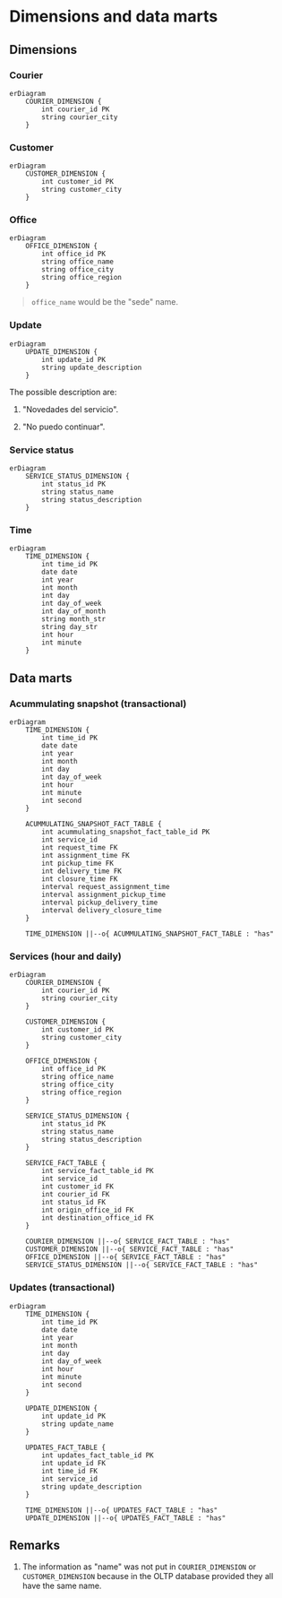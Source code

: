 # Dimensions and data marts

## Dimensions

### Courier

```MERMAID
erDiagram
    COURIER_DIMENSION {
        int courier_id PK
        string courier_city
    }
```

### Customer

```MERMAID
erDiagram
    CUSTOMER_DIMENSION {
        int customer_id PK
        string customer_city
    }
```

### Office

```MERMAID
erDiagram
    OFFICE_DIMENSION {
        int office_id PK
        string office_name
        string office_city
        string office_region
    }
```

> `office_name` would be the "sede" name.

### Update

```MERMAID
erDiagram
    UPDATE_DIMENSION {
        int update_id PK
        string update_description
    }
```

The possible description are:

1. "Novedades del servicio".

2. "No puedo continuar".

### Service status

```MERMAID
erDiagram
    SERVICE_STATUS_DIMENSION {
        int status_id PK
        string status_name
        string status_description
    }
```

### Time

```MERMAID
erDiagram
    TIME_DIMENSION {
        int time_id PK
        date date
        int year
        int month
        int day
        int day_of_week
        int day_of_month
        string month_str
        string day_str
        int hour
        int minute
    }
```

## Data marts

### Acummulating snapshot (transactional)

```MERMAID
erDiagram
    TIME_DIMENSION {
        int time_id PK
        date date
        int year
        int month
        int day
        int day_of_week
        int hour
        int minute
        int second
    }

    ACUMMULATING_SNAPSHOT_FACT_TABLE {
        int acummulating_snapshot_fact_table_id PK
        int service_id
        int request_time FK
        int assignment_time FK
        int pickup_time FK
        int delivery_time FK
        int closure_time FK
        interval request_assignment_time
        interval assignment_pickup_time
        interval pickup_delivery_time
        interval delivery_closure_time
    }

    TIME_DIMENSION ||--o{ ACUMMULATING_SNAPSHOT_FACT_TABLE : "has"
```

### Services (hour and daily)

```MERMAID
erDiagram
    COURIER_DIMENSION {
        int courier_id PK
        string courier_city
    }

    CUSTOMER_DIMENSION {
        int customer_id PK
        string customer_city
    }

    OFFICE_DIMENSION {
        int office_id PK
        string office_name
        string office_city
        string office_region
    }

    SERVICE_STATUS_DIMENSION {
        int status_id PK
        string status_name
        string status_description
    }

    SERVICE_FACT_TABLE {
        int service_fact_table_id PK
        int service_id
        int customer_id FK
        int courier_id FK
        int status_id FK
        int origin_office_id FK
        int destination_office_id FK
    }

    COURIER_DIMENSION ||--o{ SERVICE_FACT_TABLE : "has"
    CUSTOMER_DIMENSION ||--o{ SERVICE_FACT_TABLE : "has"
    OFFICE_DIMENSION ||--o{ SERVICE_FACT_TABLE : "has"
    SERVICE_STATUS_DIMENSION ||--o{ SERVICE_FACT_TABLE : "has"
```

### Updates (transactional)

```MERMAID
erDiagram
    TIME_DIMENSION {
        int time_id PK
        date date
        int year
        int month
        int day
        int day_of_week
        int hour
        int minute
        int second
    }

    UPDATE_DIMENSION {
        int update_id PK
        string update_name
    }

    UPDATES_FACT_TABLE {
        int updates_fact_table_id PK
        int update_id FK
        int time_id FK
        int service_id
        string update_description
    }

    TIME_DIMENSION ||--o{ UPDATES_FACT_TABLE : "has"
    UPDATE_DIMENSION ||--o{ UPDATES_FACT_TABLE : "has"
```

## Remarks

1. The information as "name" was not put in `COURIER_DIMENSION` or `CUSTOMER_DIMENSION` because in the OLTP database provided they all have the same name.

